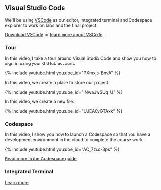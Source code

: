 ## Visual Studio Code

We'll be using [VSCode][vscode] as our editor, integrated terminal and Codespace
explorer to work on labs and the final project.

[Download VSCode][vscode_download] or [learn more about VSCode][vscode].

### Tour

In this video, I take a tour around Visual Studio Code and show you how to sign
in using your GitHub account.

{% include youtube.html youtube_id="PXmxjp-BnvA" %}

In this video, we create a place to store our project.

{% include youtube.html youtube_id="iNwaJwSUq_U" %}

In this video, we create a new file.

{% include youtube.html youtube_id="UJEA0vGTAxk" %}

### Codespace

In this video, I show you how to launch a Codespace so that you have a
development environment in the cloud to complete the course work.

{% include youtube.html youtube_id="AC_7zcc-3ps" %}

[Read more in the Codespace guide](./github.html#codespaces)

<!--
### Docker

In this video, I show you how to launch a dev container using Docker.

* Method 2: Docker
-->

<!--
### Laptop

In this video, I show you how to run things directly from your computer.

* Method 3: Computer - [git](https://git-scm.com/downloads)
-->

### Integrated Terminal

[Learn more][integrated_terminal]

[vscode]: https://code.visualstudio.com/
[integrated_terminal]: https://code.visualstudio.com/docs/editor/integrated-terminal
[vscode_download]: https://code.visualstudio.com/Download
